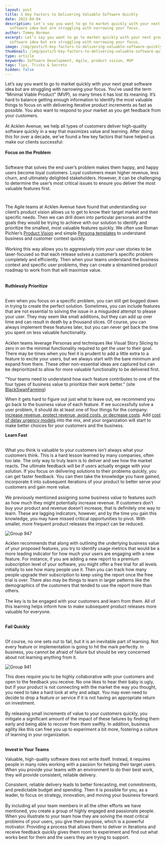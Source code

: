 ```yaml
---
layout: post
title: 5 Key Factors to Delivering Valuable Software Quickly
date: 2022-04-04
description: Let’s say you want to go to market quickly with your next great
  software idea but are struggling with narrowing your focus.
author: Tommy Norman
excerpt: Let’s say you want to go to market quickly with your next great
  software idea but are struggling with narrowing your focus.
image: /img/posts/5-key-factors-to-delivering-valuable-software-quickly-blog.jpg
thumbnail: /img/posts/5-key-factors-to-delivering-valuable-software-quickly-blog.jpg
type: article
keywords: Software Development, Agile, product vision, MVP
tags: Tips, Tricks & Secrets
hidden: false
---
```

Let’s say you want to go to market quickly with your next great software idea but are struggling with narrowing your focus. You’ve used the term “Minimal Viable Product” (MVP), so many times it has lost its meaning. It’s hard to balance getting enough information to identify the most valuable things to focus on with delivering iterative product increments as fast as possible. You also want to respond to your market as you get feedback from your customers.\
\
At Acklen Avenue, we help all types of customers deliver high-quality software quickly in a way that maximizes value and learning. After doing this for over a decade, we’ve found a few key factors that have helped us make our clients successful:\
\
**Focus on the Problem**

\
Software that solves the end user’s problem makes them happy, and happy users become loyal customers. Loyal customers mean higher revenue, less churn, and ultimately delighted stakeholders. However, it can be challenging to determine the user’s most critical issues to ensure you deliver the most valuable features first. 

![]()

![]()

The Agile teams at Acklen Avenue have found that understanding our client’s product vision allows us to get to know their target market and their specific needs. Then we can drill down into particular personas and the goals they would be trying to achieve with our solution to identify and prioritize the smallest, most valuable features quickly. We often use Roman Pichler’s [Product Vision](https://www.romanpichler.com/tools/product-vision-board/) and simple [Persona templates](https://www.romanpichler.com/the-persona-template) to understand business and customer context quickly.\
\
Working this way allows you to aggressively trim your user stories to be laser-focused so that each release solves a customer’s specific problem completely and efficiently. Then when your teams understand the business context and specific user problems, they can create a streamlined product roadmap to work from that will maximize value. \
\
\
**Ruthlessly Prioritize**

\
Even when you focus on a specific problem, you can still get bogged down in trying to create the perfect solution. Sometimes, you can include features that are not essential to solving the issue in a misguided attempt to please your user. They may seem like small additions, but they can add up over time and can result in death by a thousand slices. Of course, you can always implement these features later, but you can never get back the time you spent on less valuable functionality.\
\
Acklen teams leverage Personas and techniques like Visual Story Slicing to zero in on the minimal functionality required to get the user to their goal. There may be times when you feel it is prudent to add a little extra to a feature to excite your users, but we always start with the bare minimum and expand from there. These other non-essential ideas are captured but can be deprioritized to allow for more valuable functionality to be delivered first.

“Your teams need to understand how each feature contributes to one of the four types of business value to prioritize their work better.” (site [BlackSwanFarming](https://blackswanfarming.com/))

When it gets hard to figure out just what to leave out, we recommend you go back to the business value of each feature. If we successfully solve a user problem, it should do at least one of four things for the company: [increase revenue, protect revenue, avoid costs, or decrease costs](https://blackswanfarming.com/understanding-value/). Add [cost of delay urgency models](http://blackswanfarming.com/urgency-profiles/) into the mix, and your organization will start to make better choices for your customers and the business.

**Learn Fast**

\
What you think is valuable to your customers isn’t always what your customers think. This is a hard lesson learned by many companies, often too late. The only way to truly learn is to deliver and see how the market reacts. The ultimate feedback will be if users actually engage with your solution. If you focus on delivering solutions to their problems quickly, you can get faster feedback. You can then take the knowledge you have gained, incorporate it into subsequent iterations of your product to better serve your customers and gain more value.\
\
We previously mentioned assigning some business value to features such as how much they might potentially increase revenue. If customers don’t buy your product and revenue doesn’t increase, that is definitely one way to learn. These are lagging indicators, however, and by the time you gain this knowledge, you may have missed critical opportunities to pivot. With smaller, more frequent product releases the impact can be reduced. 

![Group 947]()

Acklen recommends that along with outlining the underlying business value of your proposed features, you try to identify usage metrics that would be a more leading indicator for how much your users are engaging with a new feature. For instance, if you are adding a new report to a premium subscription level of your software, you might offer a free trial for all levels initially to see how many people use it. Then you can track how many people upgrade their subscription to keep using the report once the free trial is over. There also may be things to learn in larger patterns like the demographics of the customers that tended to use the report more than others.\
\
The key is to be engaged with your customers and learn from them. All of this learning helps inform how to make subsequent product releases more valuable for everyone.

 \
**Fail Quickly**

\
Of course, no one sets out to fail, but it is an inevitable part of learning. Not every feature or implementation is going to hit the mark perfectly. In business, you cannot be afraid of failure but should be very concerned about not learning anything from it.

![Group 941]()

This does require you to be highly collaborative with your customers and open to the feedback you receive. No one likes to hear their baby is ugly, but if your product is not connecting with the market the way you thought, you need to take a hard look at why and adapt. You may even need to decide to drop a feature or service if it is not having an appropriate return on investment.\
\
By releasing small increments of value to your customers quickly, you mitigate a significant amount of the impact of these failures by finding them early and being able to recover from them swiftly. In addition, business agility like this can free you up to experiment a bit more, fostering a culture of learning in your organization. 

 \
**Invest in Your Teams**

Valuable, high-quality software does not write itself. Instead, it requires people in many roles working with a passion for helping their target users. When you provide your teams with an environment to do their best work, they will provide consistent, reliable delivery. 

Consistent, reliable delivery leads to better forecasting, met commitments, and predictable budget and spending. Then it is possible for you, as a leader, to focus on strategy, innovation, and moving your business forward.\
\
By including all your team members in all the other efforts we have mentioned, you create a group of highly engaged and passionate people. When you illustrate to your team how they are solving the most critical problems of your users, you give them purpose, which is a powerful motivator. Providing a process that allows them to deliver in iterations and receive feedback quickly gives them room to experiment and find out what works best for them and the users they are trying to support.